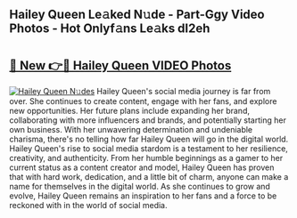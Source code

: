 ## Hailey Queen Le𝚊ked N𝚞de - Part-Ggy Video Photos - Hot Onlyf𝚊ns Le𝚊ks dI2eh

# <h2><a href="http://ac39202.deff.icu/?id=Hailey+Queen">🔗 New 👉🔴 Hailey Queen VIDEO Photos</a></h2>

[![Hailey Queen N𝚞des](https://i.imgur.com/rIISA9y.gif)](http://ac39202.deff.icu/?id=Hailey+Queen)
Hailey Queen's social media journey is far from over. She continues to create content, engage with her fans, and explore new opportunities. Her future plans include expanding her brand, collaborating with more influencers and brands, and potentially starting her own business. With her unwavering determination and undeniable charisma, there's no telling how far Hailey Queen will go in the digital world. Hailey Queen's rise to social media stardom is a testament to her resilience, creativity, and authenticity. From her humble beginnings as a gamer to her current status as a content creator and model, Hailey Queen has proven that with hard work, dedication, and a little bit of charm, anyone can make a name for themselves in the digital world. As she continues to grow and evolve, Hailey Queen remains an inspiration to her fans and a force to be reckoned with in the world of social media.
